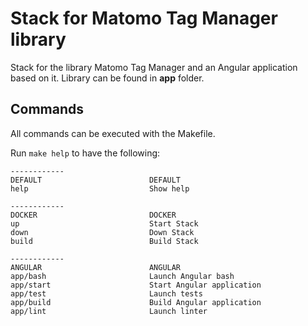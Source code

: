 # Stack for Matomo Tag Manager library

Stack for the library Matomo Tag Manager and an Angular application based on it.
Library can be found in **app** folder.

## Commands
All commands can be executed with the Makefile.

Run <code>make help</code> to have the following:
```
------------
DEFAULT                        DEFAULT
help                           Show help

------------
DOCKER                         DOCKER
up                             Start Stack
down                           Down Stack
build                          Build Stack

------------
ANGULAR                        ANGULAR
app/bash                       Launch Angular bash
app/start                      Start Angular application
app/test                       Launch tests
app/build                      Build Angular application
app/lint                       Launch linter
```